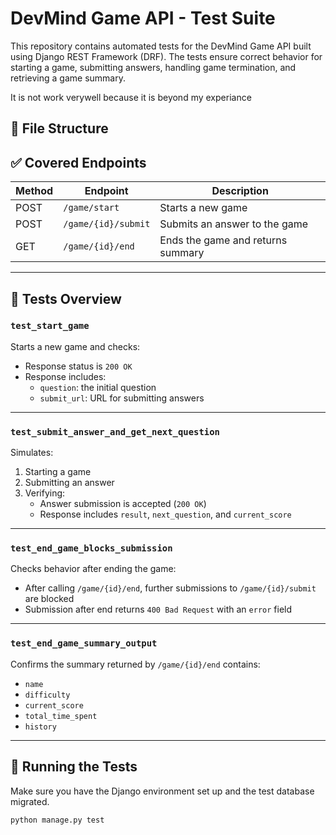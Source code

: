 # DevMind Game API - Test Suite

This repository contains automated tests for the DevMind Game API built using Django REST Framework (DRF). The tests ensure correct behavior for starting a game, submitting answers, handling game termination, and retrieving a game summary.

It is not work verywell because it is beyond my experiance

## 📁 File Structure

## ✅ Covered Endpoints

| Method | Endpoint             | Description                      |
|--------|----------------------|----------------------------------|
| POST   | `/game/start`        | Starts a new game                |
| POST   | `/game/{id}/submit`  | Submits an answer to the game    |
| GET    | `/game/{id}/end`     | Ends the game and returns summary|

---

## 🧪 Tests Overview

### `test_start_game`

Starts a new game and checks:

- Response status is `200 OK`
- Response includes:
  - `question`: the initial question
  - `submit_url`: URL for submitting answers

---

### `test_submit_answer_and_get_next_question`

Simulates:

1. Starting a game
2. Submitting an answer
3. Verifying:
   - Answer submission is accepted (`200 OK`)
   - Response includes `result`, `next_question`, and `current_score`

---

### `test_end_game_blocks_submission`

Checks behavior after ending the game:

- After calling `/game/{id}/end`, further submissions to `/game/{id}/submit` are blocked
- Submission after end returns `400 Bad Request` with an `error` field

---

### `test_end_game_summary_output`

Confirms the summary returned by `/game/{id}/end` contains:

- `name`
- `difficulty`
- `current_score`
- `total_time_spent`
- `history`

---

## 🚀 Running the Tests

Make sure you have the Django environment set up and the test database migrated.

```bash
python manage.py test
